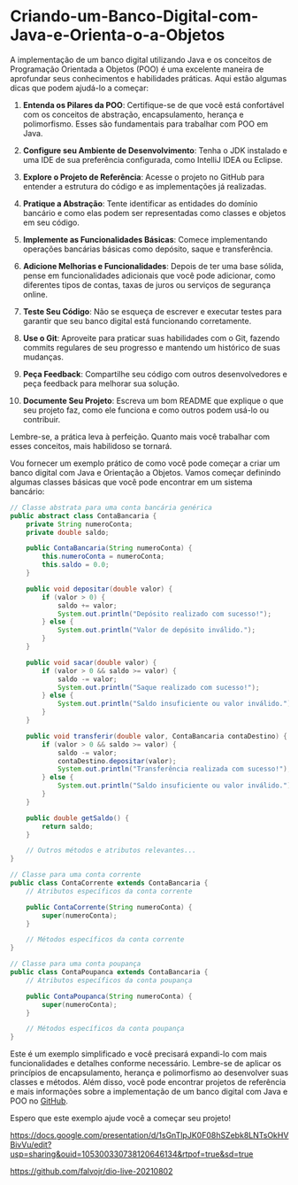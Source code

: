 # Criando-um-Banco-Digital-com-Java-e-Orienta-o-a-Objetos

A implementação de um banco digital utilizando Java e os conceitos de Programação Orientada a Objetos (POO) é uma excelente maneira de aprofundar seus conhecimentos e habilidades práticas. Aqui estão algumas dicas que podem ajudá-lo a começar:

1. **Entenda os Pilares da POO**: Certifique-se de que você está confortável com os conceitos de abstração, encapsulamento, herança e polimorfismo. Esses são fundamentais para trabalhar com POO em Java.

2. **Configure seu Ambiente de Desenvolvimento**: Tenha o JDK instalado e uma IDE de sua preferência configurada, como IntelliJ IDEA ou Eclipse.

3. **Explore o Projeto de Referência**: Acesse o projeto no GitHub para entender a estrutura do código e as implementações já realizadas.

4. **Pratique a Abstração**: Tente identificar as entidades do domínio bancário e como elas podem ser representadas como classes e objetos em seu código.

5. **Implemente as Funcionalidades Básicas**: Comece implementando operações bancárias básicas como depósito, saque e transferência.

6. **Adicione Melhorias e Funcionalidades**: Depois de ter uma base sólida, pense em funcionalidades adicionais que você pode adicionar, como diferentes tipos de contas, taxas de juros ou serviços de segurança online.

7. **Teste Seu Código**: Não se esqueça de escrever e executar testes para garantir que seu banco digital está funcionando corretamente.

8. **Use o Git**: Aproveite para praticar suas habilidades com o Git, fazendo commits regulares de seu progresso e mantendo um histórico de suas mudanças.

9. **Peça Feedback**: Compartilhe seu código com outros desenvolvedores e peça feedback para melhorar sua solução.

10. **Documente Seu Projeto**: Escreva um bom README que explique o que seu projeto faz, como ele funciona e como outros podem usá-lo ou contribuir.

Lembre-se, a prática leva à perfeição. Quanto mais você trabalhar com esses conceitos, mais habilidoso se tornará. 

Vou fornecer um exemplo prático de como você pode começar a criar um banco digital com Java e Orientação a Objetos. Vamos começar definindo algumas classes básicas que você pode encontrar em um sistema bancário:

```java
// Classe abstrata para uma conta bancária genérica
public abstract class ContaBancaria {
    private String numeroConta;
    private double saldo;

    public ContaBancaria(String numeroConta) {
        this.numeroConta = numeroConta;
        this.saldo = 0.0;
    }

    public void depositar(double valor) {
        if (valor > 0) {
            saldo += valor;
            System.out.println("Depósito realizado com sucesso!");
        } else {
            System.out.println("Valor de depósito inválido.");
        }
    }

    public void sacar(double valor) {
        if (valor > 0 && saldo >= valor) {
            saldo -= valor;
            System.out.println("Saque realizado com sucesso!");
        } else {
            System.out.println("Saldo insuficiente ou valor inválido.");
        }
    }

    public void transferir(double valor, ContaBancaria contaDestino) {
        if (valor > 0 && saldo >= valor) {
            saldo -= valor;
            contaDestino.depositar(valor);
            System.out.println("Transferência realizada com sucesso!");
        } else {
            System.out.println("Saldo insuficiente ou valor inválido.");
        }
    }

    public double getSaldo() {
        return saldo;
    }

    // Outros métodos e atributos relevantes...
}

// Classe para uma conta corrente
public class ContaCorrente extends ContaBancaria {
    // Atributos específicos da conta corrente

    public ContaCorrente(String numeroConta) {
        super(numeroConta);
    }

    // Métodos específicos da conta corrente
}

// Classe para uma conta poupança
public class ContaPoupanca extends ContaBancaria {
    // Atributos específicos da conta poupança

    public ContaPoupanca(String numeroConta) {
        super(numeroConta);
    }

    // Métodos específicos da conta poupança
}
```

Este é um exemplo simplificado e você precisará expandi-lo com mais funcionalidades e detalhes conforme necessário. Lembre-se de aplicar os princípios de encapsulamento, herança e polimorfismo ao desenvolver suas classes e métodos. Além disso, você pode encontrar projetos de referência e mais informações sobre a implementação de um banco digital com Java e POO no [GitHub](^2^).

Espero que este exemplo ajude você a começar seu projeto! 

https://docs.google.com/presentation/d/1sGnTlpJK0F08hSZebk8LNTsOkHVBivVu/edit?usp=sharing&ouid=105300330738120646134&rtpof=true&sd=true

https://github.com/falvojr/dio-live-20210802
